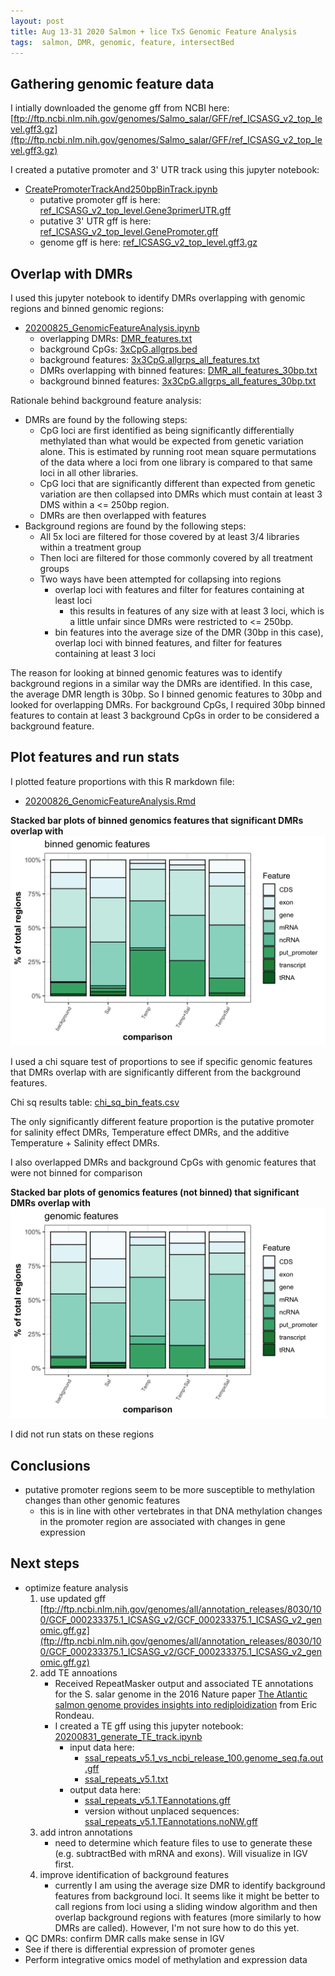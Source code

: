```yaml
---
layout: post
title: Aug 13-31 2020 Salmon + lice TxS Genomic Feature Analysis
tags:  salmon, DMR, genomic, feature, intersectBed
---
```


## Gathering genomic feature data
I intially downloaded the genome gff from NCBI here: 
[ftp://ftp.ncbi.nlm.nih.gov/genomes/Salmo_salar/GFF/ref_ICSASG_v2_top_level.gff3.gz](ftp://ftp.ncbi.nlm.nih.gov/genomes/Salmo_salar/GFF/ref_ICSASG_v2_top_level.gff3.gz)

I created a putative promoter and 3' UTR track using this jupyter notebook:

- [CreatePromoterTrackAnd250bpBinTrack.ipynb](https://github.com/shellytrigg/Salmon_sealice/blob/master/jupyter/CreatePromoterTrackAnd250bpBinTrack.ipynb)
	- putative promoter gff is here: [ref_ICSASG_v2_top_level.Gene3primerUTR.gff](https://gannet.fish.washington.edu/metacarcinus/Salmo_Calig/GENOMES/v2/RefSeq/chr1-29MT/ref_ICSASG_v2_top_level.Gene3primerUTR.gff)
	- putative 3' UTR gff is here: [ref_ICSASG_v2_top_level.GenePromoter.gff](https://gannet.fish.washington.edu/metacarcinus/Salmo_Calig/GENOMES/v2/RefSeq/chr1-29MT/ref_ICSASG_v2_top_level.GenePromoter.gff)
	- genome gff is here: [ref_ICSASG_v2_top_level.gff3.gz](https://gannet.fish.washington.edu/metacarcinus/Salmo_Calig/GENOMES/v2/RefSeq/ref_ICSASG_v2_top_level.gff3.gz)

## Overlap with DMRs
I used this jupyter notebook to identify DMRs overlapping with genomic regions and binned genomic regions:

- [20200825_GenomicFeatureAnalysis.ipynb](https://github.com/shellytrigg/Salmon_sealice/blob/master/jupyter/20200825_GenomicFeatureAnalysis.ipynb)
	- overlapping DMRs: [DMR_features.txt](https://gannet.fish.washington.edu/metacarcinus/Salmo_Calig/analyses/20200826/DMR_features.txt)
	- background CpGs: [3xCpG.allgrps.bed](https://gannet.fish.washington.edu/metacarcinus/Salmo_Calig/analyses/20200826/3xCpG.allgrps.bed)
	- background features: [3x3CpG.allgrps_all_features.txt](https://gannet.fish.washington.edu/metacarcinus/Salmo_Calig/analyses/20200826/3x3CpG.allgrps_all_features.txt)
	- DMRs overlapping with binned features: [DMR_all_features_30bp.txt](https://gannet.fish.washington.edu/metacarcinus/Salmo_Calig/analyses/20200826/DMR_all_features_30bp.txt)
	- background binned features: [3x3CpG.allgrps_all_features_30bp.txt](https://gannet.fish.washington.edu/metacarcinus/Salmo_Calig/analyses/20200826/3x3CpG.allgrps_all_features_30bp.txt)

Rationale behind background feature analysis:

- DMRs are found by the following steps:
	- CpG loci are first identified as being significantly differentially methylated than what would be expected from genetic variation alone. This is estimated by running root mean square permutations of the data where a loci from one library is compared to that same loci in all other libraries.
	- CpG loci that are significantly different than expected from genetic variation are then collapsed into DMRs which must contain at least 3 DMS within a <= 250bp region. 
	- DMRs are then overlapped with features 
- Background regions are found by the following steps:
	- All 5x loci are filtered for those covered by at least 3/4 libraries within a treatment group
	- Then loci are filtered for those commonly covered by all treatment groups
	- Two ways have been attempted for collapsing into regions
		- overlap loci with features and filter for features containing at least loci
			- this results in features of any size with at least 3 loci, which is a little unfair since DMRs were restricted to <= 250bp.	
		- bin features into the average size of the DMR (30bp in this case), overlap loci with binned features, and filter for features containing at least 3 loci

The reason for looking at binned genomic features was to identify background regions in a similar way the DMRs are identified. In this case, the average DMR length is 30bp. So I binned genomic features to 30bp and looked for overlapping DMRs. For background CpGs, I required 30bp binned features to contain at least 3 background CpGs in order to be considered a background feature. 

## Plot features and run stats
I plotted feature proportions with this R markdown file:

- [20200826_GenomicFeatureAnalysis.Rmd](https://github.com/shellytrigg/Salmon_sealice/blob/master/analyses/20200826_GenomicFeatureAnalysis/20200826_GenomicFeatureAnalysis.Rmd)

**Stacked bar plots of binned genomics features that significant DMRs overlap with**
[![](https://raw.githubusercontent.com/shellytrigg/Salmon_sealice/master/img/DMR_binned_genomic_feature_overlap.jpg)](https://raw.githubusercontent.com/shellytrigg/Salmon_sealice/master/img/DMR_binned_genomic_feature_overlap.jpg)

I used a chi square test of proportions to see if specific genomic features that DMRs overlap with are significantly different from the background features. 

Chi sq results table: [chi\_sq\_bin\_feats.csv](https://github.com/shellytrigg/Salmon_sealice/blob/master/analyses/20200826_GenomicFeatureAnalysis/chi_sq_bin_feats.csv) 

The only significantly different feature proportion is the putative promoter for salinity effect DMRs, Temperature effect DMRs, and the additive Temperature + Salinity effect DMRs.

I also overlapped DMRs and background CpGs with genomic features that were not binned for comparison

**Stacked bar plots of genomics features (not binned) that significant DMRs overlap with**
[![](https://raw.githubusercontent.com/shellytrigg/Salmon_sealice/master/img/DMR_genomic_feature_overlap.jpg)](https://raw.githubusercontent.com/shellytrigg/Salmon_sealice/master/img/DMR_genomic_feature_overlap.jpg)

I did not run stats on these regions

## Conclusions

- putative promoter regions seem to be more susceptible to methylation changes than other genomic features
	- this is in line with other vertebrates in that DNA methylation changes in the promoter region are associated with changes in gene expression

## Next steps

- optimize feature analysis
	1. use updated gff [ftp://ftp.ncbi.nlm.nih.gov/genomes/all/annotation_releases/8030/100/GCF_000233375.1_ICSASG_v2/GCF_000233375.1_ICSASG_v2_genomic.gff.gz](ftp://ftp.ncbi.nlm.nih.gov/genomes/all/annotation_releases/8030/100/GCF_000233375.1_ICSASG_v2/GCF_000233375.1_ICSASG_v2_genomic.gff.gz)
	2. add TE annoations
		- Received RepeatMasker output and associated TE annotations for the S. salar genome in the 2016 Nature paper [The Atlantic salmon genome provides insights into rediploidization](https://www.nature.com/articles/nature17164) from Eric Rondeau. 
		- I created a TE gff using this jupyter notebook: [20200831_generate_TE_track.ipynb](https://github.com/shellytrigg/Salmon_sealice/blob/master/jupyter/20200831_generate_TE_track.ipynb)
			- input data here: 
				- [ssal_repeats_v5.1_vs_ncbi_release_100.genome_seq.fa.out.gff](https://gannet.fish.washington.edu/metacarcinus/Salmo_Calig/GENOMES/v2/RefSeq/ssal_repeats_v5.1_vs_ncbi_release_100.genome_seq.fa.out.gff)
				- [ssal_repeats_v5.1.txt](https://gannet.fish.washington.edu/metacarcinus/Salmo_Calig/GENOMES/v2/RefSeq/ssal_repeats_v5.1.txt)
			- output data here:
				- [ssal_repeats_v5.1.TEannotations.gff](https://gannet.fish.washington.edu/metacarcinus/Salmo_Calig/GENOMES/v2/RefSeq/ssal_repeats_v5.1.TEannotations.gff)
				- version without unplaced sequences: [ssal_repeats_v5.1.TEannotations.noNW.gff](https://gannet.fish.washington.edu/metacarcinus/Salmo_Calig/GENOMES/v2/RefSeq/ssal_repeats_v5.1.TEannotations.noNW.gff)
	3. add intron annotations
		- need to determine which feature files to use to generate these (e.g. subtractBed with mRNA and exons). Will visualize in IGV first.
	4. improve identification of background features
		- currently I am using the average size DMR to identify background features from background loci. It seems like it might be better to call regions from loci using a sliding window algorithm and then overlap background regions with features (more similarly to how DMRs are called). However, I'm not sure how to do this yet. 
- QC DMRs:  confirm DMR calls make sense in IGV
- See if there is differential expression of promoter genes
- Perform integrative omics model of methylation and expression data